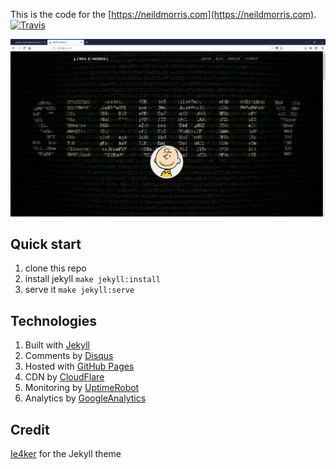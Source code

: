 This is the code for the [https://neildmorris.com](https://neildmorris.com). [![Travis](https://img.shields.io/travis/neildmorris/neildmorris.github.io.svg)]()

![https://neildmorris.com screenshot](/img/Capture.PNG)

## Quick start
1. clone this repo
1. install jekyll ```make jekyll:install```
1. serve it ```make jekyll:serve```

## Technologies
1. Built with [Jekyll](http://jekyllrb.com/)
1. Comments by [Disqus](https://disqus.com/)
1. Hosted with [GitHub Pages](https://pages.github.com/)
1. CDN by [CloudFlare](https://www.cloudflare.com/)
1. Monitoring by [UptimeRobot](http://uptimerobot.com/)
1. Analytics by [GoogleAnalytics](https://analytics.google.com)

## Credit
[Ie4ker](https://github.com/le4ker/personal-jekyll-theme) for the Jekyll theme

